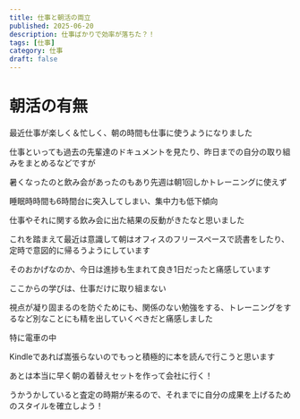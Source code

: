 ```yaml
---
title: 仕事と朝活の両立
published: 2025-06-20
description: 仕事ばかりで効率が落ちた？！
tags: [仕事]
category: 仕事
draft: false
---
```


# 朝活の有無

最近仕事が楽しく＆忙しく、朝の時間も仕事に使うようになりました

仕事といっても過去の先輩達のドキュメントを見たり、昨日までの自分の取り組みをまとめるなどですが

暑くなったのと飲み会があったのもあり先週は朝1回しかトレーニングに使えず

睡眠時時間も6時間台に突入してしまい、集中力も低下傾向

仕事やそれに関する飲み会に出た結果の反動がきたなと思いました

これを踏まえて最近は意識して朝はオフィスのフリースペースで読書をしたり、定時で意図的に帰るうようにしています

そのおかげなのか、今日は進捗も生まれて良き1日だったと痛感しています

ここからの学びは、仕事だけに取り組まない

視点が凝り固まるのを防ぐためにも、関係のない勉強をする、トレーニングをするなど別なことにも精を出していくべきだと痛感しました

特に電車の中

Kindleであれば嵩張らないのでもっと積極的に本を読んで行こうと思います

あとは本当に早く朝の着替えセットを作って会社に行く！

うかうかしていると査定の時期が来るので、それまでに自分の成果を上げるためのスタイルを確立しよう！